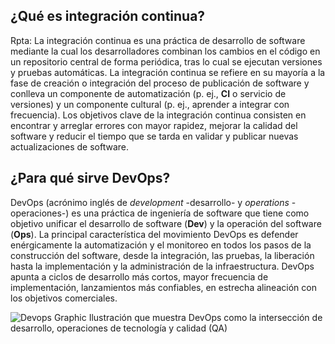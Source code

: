 ## ¿Qué es integración continua?
Rpta: La integración continua es una práctica de desarrollo de software mediante la cual los desarrolladores combinan los cambios en el código en un repositorio central de forma periódica, tras lo cual se ejecutan versiones y pruebas automáticas. La integración continua se refiere en su mayoría a la fase de creación o integración del proceso de publicación de software y conlleva un componente de automatización (p. ej., **CI** o servicio de versiones) y un componente cultural (p. ej., aprender a integrar con frecuencia). Los objetivos clave de la integración continua consisten en encontrar y arreglar errores con mayor rapidez, mejorar la calidad del software y reducir el tiempo que se tarda en validar y publicar nuevas actualizaciones de software.

## ¿Para qué sirve DevOps?
DevOps (acrónimo inglés de *development* -desarrollo- y *operations* -operaciones-) es una práctica de ingeniería de software que tiene como objetivo unificar el desarrollo de software (**Dev**) y la operación del software (**Ops**). La principal característica del movimiento DevOps es defender enérgicamente la automatización y el monitoreo en todos los pasos de la construcción del software, desde la integración, las pruebas, la liberación hasta la implementación y la administración de la infraestructura. DevOps apunta a ciclos de desarrollo más cortos, mayor frecuencia de implementación, lanzamientos más confiables, en estrecha alineación con los objetivos comerciales.

![Devops Graphic](images/Devops.svg)
Ilustración que muestra DevOps como la intersección de desarrollo, operaciones de tecnología y calidad (QA)

